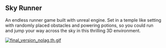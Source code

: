 ## Sky Runner

An endless runner game built with unreal engine. Set in a temple like setting with randomly placed obstacles and powering potions, so you could run and jump your way across the sky in this thrilling 3D environment.

[![final_version_nolag.th.gif](https://s3.gifyu.com/images/final_version_nolag.th.gif)](https://gifyu.com/image/5HGl)
